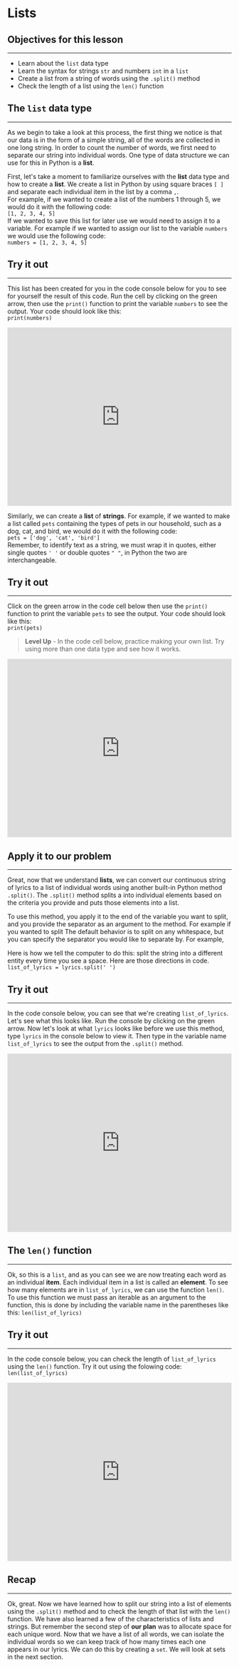 # Lists
## Objectives for this lesson

***

* Learn about the `list` data type
* Learn the syntax for strings `str` and numbers `int` in a `list`
* Create a list from a string of words using the `.split()` method
* Check the length of a list using the `len()` function

## The `list` data type

***

As we begin to take a look at this process, the first thing we notice is that our data is in the form of a simple string, all of the words are collected in one long string. In order to count the number of words, we first need to separate our string into individual words. One type of data structure we can use for this in Python is a **list**.  

First, let's take a moment to familiarize ourselves with the **list** data type and how to create a **list**.  We create a list in Python by using square braces `[ ]` and separate each individual item in the list by a comma `,`.  
For example, if we wanted to create a list of the numbers 1 through 5, we would do it with the following code:  
`[1, 2, 3, 4, 5]`   
If we wanted to save this list for later use we would need to assign it to a variable. For example if we wanted to assign our list to the variable `numbers` we would use the following code:  
`numbers = [1, 2, 3, 4, 5]`   

## Try it out

***

This list has been created for you in the code console below for you to see for yourself the result of this code.  Run the cell by clicking on the green arrow, then use the `print()` function to print the variable `numbers` to see the output. Your code should look like this:  
`print(numbers)`

<p><iframe src="https://repl.it/@DSExperience/ListofNumbers?lite=true" frameborder="0" width="100%" height="400px"></iframe></p>

Similarly, we can create a **list** of **strings**. For example, if we wanted to make a list called `pets` containing the types of pets in our household, such as a dog, cat, and bird, we would do it with the following code:  
```pets = ['dog', 'cat', 'bird']```  
Remember, to identify text as a string, we must wrap it in quotes, either single quotes `' '` or double quotes `" "`, in Python the two are interchangeable.

## Try it out

***

Click on the green arrow in the code cell below then use the `print()` function to print the variable `pets` to see the output. Your code should look like this:  
`print(pets)`  
>**Level Up** - In the code cell below, practice making your own list.  Try using more than one data type and see how it works.  

<p><iframe src="https://repl.it/@DSExperience/ListofStrings?lite=true" frameborder="0" width="100%" height="400px"></iframe></p>

## Apply it to our problem

***

Great, now that we understand **lists**, we can convert our continuous string of lyrics to a list of individual words using another built-in Python method `.split()`. The `.split()` method splits a into individual elements based on the criteria you provide and puts those elements into a list. 

To use this method, you apply it to the end of the variable you want to split, and you provide the separator as an argument to the method.  For example if you wanted to split The default behavior is to split on any whitespace, but you can specify the separator you would like to separate by.  For example, 

Here is how we tell the computer to do this: split the string into a different entity every time you see a space.  Here are those directions in code.  
```list_of_lyrics = lyrics.split(' ')```

## Try it out
***
In the code console below, you can see that we're creating `list_of_lyrics`. Let's see what this looks like. Run the console by clicking on the green arrow.  Now let's look at what `lyrics` looks like before we use this method, type `lyrics` in the console below to view it.  Then type in the variable name `list_of_lyrics` to see the output from the `.split()` method.

<p><iframe src="https://repl.it/@DSExperience/LyricSplit?lite=true" frameborder="0" width="100%" height="400px"></iframe></p>

## The `len()` function

***

Ok, so this is a `list`, and as you can see we are now treating each word as an individual **item**. Each individual item in a list is called an **element**. To see how many elements are in `list_of_lyrics`, we can use the function `len()`.  To use this function we must pass an iterable as an argument to the function, this is done by including the variable name in the parentheses like this: `len(list_of_lyrics)`  

## Try it out

***

In the code console below, you can check the length of `list_of_lyrics` using the `len()` function.  Try it out using the folowing code:  
```len(list_of_lyrics)```

<p><iframe src="https://repl.it/@DSExperience/LengthLyrics?lite=true" frameborder="0" width="100%" height="400px"></iframe></p>


## Recap

***

Ok, great.  Now we have learned how to split our string into a list of elements using the `.split()` method and to check the length of that list with the `len()` function.  We have also learned a few of the characteristics of lists and strings.  But remember the second step of **our plan** was to allocate space for each unique word. Now that we have a list of all words, we can isolate the individual words so we can keep track of how many times each one appears in our lyrics.  We can do this by creating a `set`.  We will look at sets in the next section.